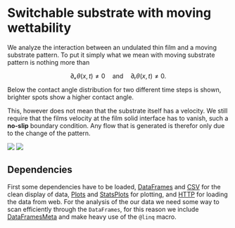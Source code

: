 # Switchable substrate with moving wettability

We analyze the interaction between an undulated thin film and a moving substrate pattern.
To put it simply what we mean with moving substrate pattern is nothing more than
```math
∂ₓθ(x,t) ≠ 0 \quad\text{and}\quad ∂ₜθ(x,t) ≠ 0.
```

Below the contact angle distribution for two different time steps is shown, brighter spots show a higher contact angle.

This, however does not mean that the substrate itself has a velocity.
We still require that the films velocity at the film solid interface has to vanish, such a **no-slip** boundary condition.
Any flow that is generated is therefor only due to the change of the pattern.

![]("https://jugit.fz-juelich.de/s.zitz/timedependent_wettability/-/raw/master/Figures/angle_early.png?inline=false")
![]("https://jugit.fz-juelich.de/s.zitz/timedependent_wettability/-/raw/master/Figures/angle_later.png?inline=false")

## Dependencies

First some dependencies have to be loaded, [DataFrames](https://github.com/JuliaData/DataFrames.jl/tree/master) and [CSV](https://github.com/JuliaData/CSV.jl/tree/master) for the clean display of data, [Plots](https://github.com/JuliaPlots/Plots.jl) and [StatsPlots](https://github.com/JuliaPlots/StatsPlots.jl) for plotting, and [HTTP](https://github.com/JuliaWeb/HTTP.jl) for loading the data from web.
For the analysis of the our data we need some way to scan efficiently through the `DataFrames`, for this reason we include [DataFramesMeta](https://github.com/JuliaData/DataFramesMeta.jl) and make heavy use of the `@linq` macro.
